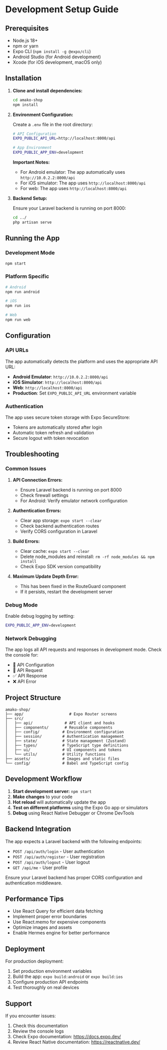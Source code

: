 # Development Setup Guide

## Prerequisites

- Node.js 18+ 
- npm or yarn
- Expo CLI (`npm install -g @expo/cli`)
- Android Studio (for Android development)
- Xcode (for iOS development, macOS only)

## Installation

1. **Clone and install dependencies:**
   ```bash
   cd amako-shop
   npm install
   ```

2. **Environment Configuration:**
   
   Create a `.env` file in the root directory:
   ```bash
   # API Configuration
   EXPO_PUBLIC_API_URL=http://localhost:8000/api
   
   # App Environment
   EXPO_PUBLIC_APP_ENV=development
   ```

   **Important Notes:**
   - For Android emulator: The app automatically uses `http://10.0.2.2:8000/api`
   - For iOS simulator: The app uses `http://localhost:8000/api`
   - For web: The app uses `http://localhost:8000/api`

3. **Backend Setup:**
   
   Ensure your Laravel backend is running on port 8000:
   ```bash
   cd ../
   php artisan serve
   ```

## Running the App

### Development Mode
```bash
npm start
```

### Platform Specific
```bash
# Android
npm run android

# iOS
npm run ios

# Web
npm run web
```

## Configuration

### API URLs
The app automatically detects the platform and uses the appropriate API URL:

- **Android Emulator**: `http://10.0.2.2:8000/api`
- **iOS Simulator**: `http://localhost:8000/api`
- **Web**: `http://localhost:8000/api`
- **Production**: Set `EXPO_PUBLIC_API_URL` environment variable

### Authentication
The app uses secure token storage with Expo SecureStore:

- Tokens are automatically stored after login
- Automatic token refresh and validation
- Secure logout with token revocation

## Troubleshooting

### Common Issues

1. **API Connection Errors:**
   - Ensure Laravel backend is running on port 8000
   - Check firewall settings
   - For Android: Verify emulator network configuration

2. **Authentication Errors:**
   - Clear app storage: `expo start --clear`
   - Check backend authentication routes
   - Verify CORS configuration in Laravel

3. **Build Errors:**
   - Clear cache: `expo start --clear`
   - Delete node_modules and reinstall: `rm -rf node_modules && npm install`
   - Check Expo SDK version compatibility

4. **Maximum Update Depth Error:**
   - This has been fixed in the RouteGuard component
   - If it persists, restart the development server

### Debug Mode
Enable debug logging by setting:
```bash
EXPO_PUBLIC_APP_ENV=development
```

### Network Debugging
The app logs all API requests and responses in development mode. Check the console for:
- 🔧 API Configuration
- 🚀 API Request
- ✅ API Response
- ❌ API Error

## Project Structure

```
amako-shop/
├── app/                    # Expo Router screens
├── src/
│   ├── api/              # API client and hooks
│   ├── components/       # Reusable components
│   ├── config/          # Environment configuration
│   ├── session/         # Authentication management
│   ├── state/           # State management (Zustand)
│   ├── types/           # TypeScript type definitions
│   ├── ui/              # UI components and tokens
│   └── utils/           # Utility functions
├── assets/              # Images and static files
└── config/              # Babel and TypeScript config
```

## Development Workflow

1. **Start development server:** `npm start`
2. **Make changes** to your code
3. **Hot reload** will automatically update the app
4. **Test on different platforms** using the Expo Go app or simulators
5. **Debug** using React Native Debugger or Chrome DevTools

## Backend Integration

The app expects a Laravel backend with the following endpoints:

- `POST /api/auth/login` - User authentication
- `POST /api/auth/register` - User registration
- `POST /api/auth/logout` - User logout
- `GET /api/me` - User profile

Ensure your Laravel backend has proper CORS configuration and authentication middleware.

## Performance Tips

- Use React Query for efficient data fetching
- Implement proper error boundaries
- Use React.memo for expensive components
- Optimize images and assets
- Enable Hermes engine for better performance

## Deployment

For production deployment:

1. Set production environment variables
2. Build the app: `expo build:android` or `expo build:ios`
3. Configure production API endpoints
4. Test thoroughly on real devices

## Support

If you encounter issues:

1. Check this documentation
2. Review the console logs
3. Check Expo documentation: https://docs.expo.dev/
4. Review React Native documentation: https://reactnative.dev/

